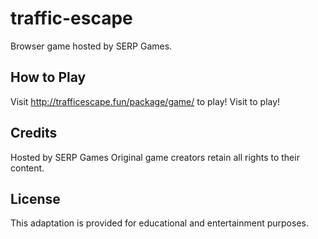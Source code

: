 # traffic-escape

Browser game hosted by SERP Games.

## How to Play

Visit http://trafficescape.fun/package/game/   to play!
Visit  to play!

## Credits

Hosted by SERP Games
Original game creators retain all rights to their content.

## License

This adaptation is provided for educational and entertainment purposes.
